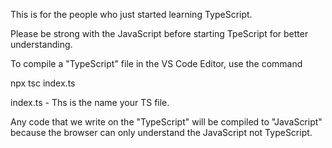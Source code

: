 This is for the people who just started learning TypeScript.

Please be strong with the JavaScript before starting TpeScript for better understanding.

To compile a "TypeScript" file in the VS Code Editor, use the command

npx tsc index.ts

index.ts - Ths is the name  your TS file.

Any code that we write on the "TypeScript" will be compiled to "JavaScript" because the browser can only understand the JavaScript not TypeScript.

